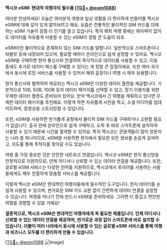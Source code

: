 **멕시코 eSIM: 현대적 여행자의 필수품 [[TG💪+ @esim1088](https://t.me/s/esim1088)]**

여러분 안녕하세요! 오늘은 여러분의 여행과 일상 생활을 더 편리하게 만들어줄 멕시코 eSIM에 대해 깊이 있게 알아보려고 해요. 요즘은 전통적인 물리적인 SIM 카드를 대체하는 eSIM 기술이 점점 더 인기를 끌고 있습니다. 특히 해외 여행 중에는 와이파이 없이도 데이터를 자유롭게 사용할 수 있는 eSIM이 정말 큰 도움이 되죠.

eSIM이란 물리적으로 존재하지 않는 SIM 카드를 말합니다. 일반적으로 스마트폰이나 태블릿 등에 내장되어 있으며, 필요할 때마다 온라인으로 쉽게 설정할 수 있어요. 멕시코 eSIM을 구매하면 현지 통신사와 연결하여 즉각적으로 데이터를 사용할 수 있고, 이동 중에도 추가로 데이터 패스를 구매할 수 있다는 게 정말 큰 장점이에요. 또한 여러 국가에서 동시에 로밍 서비스를 사용할 수 있어서 해외 출장이나 여행 시 매우 유용합니다.

현지 통신사와 협력하여 제공되는 멕시코 eSIM은 다양한 데이터 플랜을 제공합니다. 기본적으로 1GB, 5GB, 10GB 등의 데이터 패키지를 선택할 수 있고, 장기 이용자를 위한 무제한 데이터 플랜도 준비되어 있어요. 만약 멕시코에서 긴 여행을 계획하고 있다면 무제한 데이터 패키지를 추천해요. 이렇게 하면 자유롭게 사진을 찍고, 소셜 미디어를 업데이트하며, 동영상을 스트리밍할 수 있답니다.

또한, eSIM을 사용하면 번거롭게 공항에서 물리적 SIM 카드를 구매하거나 교환할 필요가 없습니다. 출국 전에 온라인으로 쉽게 구매하고, 도착 후 바로 스마트폰에 설치하여 사용할 수 있기 때문에 시간을 절약할 수 있어요. 특히 멕시코는 관광객들이 많이 방문하는 나라 중 하나이므로, eSIM을 사용하면 현지에서 필요한 모든 정보를 손쉽게 검색하고, 지도를 통해 목적지를 찾아갈 수도 있습니다.

여행 중 가장 중요한 것은 안전한 네트워크 연결입니다. 멕시코 eSIM은 현지 통신망을 안정적으로 지원하므로, 언제 어디서나 신뢰할 수 있는 데이터 연결을 제공합니다. 또한, 글로벌 eSIM 서비스는 다양한 언어를 지원하므로, 멕시코에서 외국어를 사용하는 사람들에게도 매우 친절하게 맞춤형 서비스를 제공합니다.

이렇게 멕시코 eSIM은 현대적인 여행자들에게 필수적인 도구입니다. 현지 데이터를 손쉽게 사용할 수 있으며, 번거로운 SIM 카드 교환 없이 간편하게 데이터 연결을 설정할 수 있습니다. 여행을 떠나기 전에 반드시 eSIM을 준비하세요. 그러면 더 즐겁고 편안한 여행을 경험할 수 있을 거예요!

**결론적으로, 멕시코 eSIM은 현대적인 여행자에게 꼭 필요한 제품입니다. 언제 어디서나 신뢰할 수 있는 데이터 연결을 제공하며, 번거로운 과정 없이 스마트폰에 바로 설치할 수 있습니다. 더불어 여러 나라에서 동시에 사용할 수 있는 글로벌 eSIM 서비스를 통해 여행과 비즈니스 모두를 더 편리하게 만들 수 있습니다.**

[[TG💪+ @esim1088](https://t.me/s/esim1088) ![Image](https://i.postimg.cc/Y0z9fWf4/image.png)]